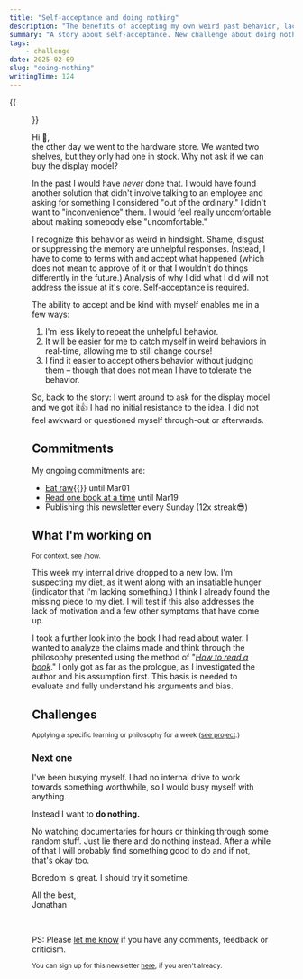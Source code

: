 ```yaml
---
title: "Self-acceptance and doing nothing"
description: "The benefits of accepting my own weird past behavior, lacking internal drive and my new challenge about not doing anything."
summary: "A story about self-acceptance. New challenge about doing nothing."
tags:
    - challenge
date: 2025-02-09
slug: "doing-nothing"
writingTime: 124
---
```


{{<figure src="selfie.jpg" clearClass="true" class="w-11/12 sm:max-w-44 sm:w-auto sm:float-right sm:pl-3 my-0" alt="Me in the forest">}}

Hi :slightly_smiling_face:,<br>
the other day we went to the hardware store.
We wanted two shelves, but they only had one in stock.
Why not ask if we can buy the display model?

In the past I would have _never_ done that.
I would have found another solution that didn't involve talking to an
employee and asking for something I considered "out of the ordinary."
I didn't want to "inconvenience" them.
I would feel really uncomfortable about making somebody else
"uncomfortable."

I recognize this behavior as weird in hindsight.
Shame, disgust or suppressing the memory are unhelpful responses.
Instead, I have to come to terms with and accept what happened (which does
not mean to approve of it or that I wouldn't do things differently in the
future.)
Analysis of why I did what I did will not address the issue at it's core.
Self-acceptance is required.

The ability to accept and be kind with myself enables me in a few ways:
1. I'm less likely to repeat the unhelpful behavior.
2. It will be easier for me to catch myself in weird behaviors in real-time,
allowing me to still change course!
3. I find it easier to accept others behavior without judging them – though
that does not mean I have to tolerate the behavior.

So, back to the story: I went around to ask for the display model and we got
it:+1:
I had no initial resistance to the idea.
I did not feel awkward or questioned myself through-out or afterwards.

## Commitments

My ongoing commitments are:
- [Eat raw](/de/project/rohkost){{<de>}} until Mar01
- [Read one book at a time](newsletter/18#next-one) until Mar19
- Publishing this newsletter every Sunday (12x streak:sunglasses:)

## What I'm working on
<small>For context, see [/now](now#projects).</small>

This week my internal drive dropped to a new low.
I'm suspecting my diet, as it went along with an insatiable hunger
(indicator that I'm lacking something.)
I think I already found the missing piece to my diet.
I will test if this also addresses the lack of motivation and a few other
symptoms that have come up.

I took a further look into the [book](https://amzn.to/3Cygyvv) I had read about water.
I wanted to analyze the claims made and think through the
philosophy presented using the method of "[<cite>How to read a
book</cite>](https://amzn.to/3WVnZUt)."
I only got as far as the prologue, as I investigated the author and his
assumption first.
This basis is needed to evaluate and fully understand his arguments and
bias.

## Challenges
<small>Applying a specific learning or philosophy for a week ([see project](project/challenges).)</small>

### Next one

I've been busying myself.
I had no internal drive to work towards something worthwhile, so I would
busy myself with anything.

Instead I want to **do nothing.**

No watching documentaries for hours or thinking through some random stuff.
Just lie there and do nothing instead.
After a while of that I will probably find something good to do and if not,
that's okay too.

Boredom is great.
I should try it sometime.

All the best,<br>
Jonathan

<br>

PS: Please [let me know](mailto:newsletter-feedback@jneidel.com) if you have any comments, feedback or criticism.

<sub>You can sign up for this newsletter [here](newsletter), if you aren't already.</sub>

[^focus-challenge]: {{<glossary/focus-challenge>}}
